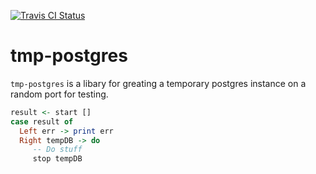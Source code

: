 [![Travis CI Status](https://travis-ci.org/jfischoff/tmp-postgres.svg?branch=master)](http://travis-ci.org/jfischoff/tmp-postgres)
# tmp-postgres

`tmp-postgres` is a libary for greating a temporary postgres instance on a random port for testing.

```haskell
result <- start []
case result of
  Left err -> print err
  Right tempDB -> do
     -- Do stuff
     stop tempDB
```